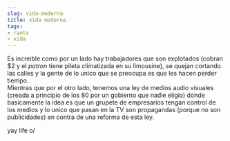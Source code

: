 ```yaml
---
slug: vida-moderna  
title: vida moderna  
tags:  
- rants  
- vida  
---
```

  
Es increible como por un lado hay trabajadores que son explotados (cobran $2 y el _patron_ tiene pileta climatizada en su limousine), se quejan cortando las calles y la gente de lo unico que se preocupa es que les hacen perder tiempo.  
Mientras que por el otro lado, tenemos una ley de medios audio visuales (creada a principio de los 80 por un gobierno que nadie eligio) donde basicamente la idea es que un grupete de empresarios tengan control de los medios y lo unico que pasan en la TV son propagandas (porque no son publicidades) en contra de una reforma de esta ley.  
  
yay life o/  
